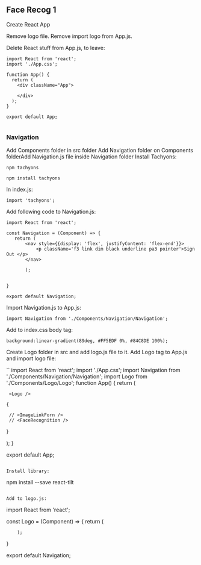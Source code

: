 ## Face Recog 1 ##

Create React App

Remove logo file.
Remove import logo from App.js.

Delete React stuff from App.js, to leave:

```
import React from 'react';
import './App.css';

function App() {
  return (
    <div className="App">
     
    </div>
  );
}

export default App;
        
 ```
 ### Navigation ###
 
 Add Components folder in src folder
 Add Navigation folder on Components folderAdd Navigation.js file inside Navigation folder
 Install Tachyons:
```
npm tachyons

npm install tachyons
```

In index.js: 

```
import 'tachyons';

```
 Add following code to Navigation.js: 
 
 ```
 import React from 'react';

const Navigation = (Component) => {
	return (
		<nav style={{display: 'flex', justifyContent: 'flex-end'}}>
			<p className='f3 link dim black underline pa3 pointer'>Sign Out </p>
		</nav>

		);


}

export default Navigation;

```

Import Navigation.js to App.js: 

```
import Navigation from './Components/Navigation/Navigation'; 
```

Add to index.css body tag: 

```
background:linear-gradient(89deg, #FF5EDF 0%, #84C8DE 100%);
```

Create Logo folder in src and add logo.js file to it.
Add Logo tag to App.js  and import logo file: 

``
import React from 'react';
import './App.css';
import Navigation from './Components/Navigation/Navigation'; 
import Logo from './Components/Logo/Logo'; 
function App() {
  return (
    <div className="App">
     <Navigation />
    
     <Logo />

    { 
     
     // <ImageLinkForn />
     // <FaceRecognition />
   }
    </div>
  );
}

export default App;
```

Install library:
```
npm install --save react-tilt
```

Add to logo.js: 

```

import React from 'react';

const Logo = (Component) => {
	return (
		<div className='ma4 mt8'>

		);


}

export default Navigation;
